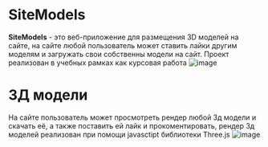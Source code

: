 # SiteModels

**SiteModels** - это веб-приложение для размещения 3D моделей на сайте, на сайте любой пользователь может ставить лайки другим моделям и загружать свои собственны модели на сайт. Проект реализован в учебных рамках как курсовая работа
![image](https://github.com/user-attachments/assets/50ede213-328f-4429-8c80-8e5241bed421)

# 3Д модели
На сайте пользователь может просмотреть рендер любой 3д модели и скачать её, а также поставить ей лайк и прокоментировать, рендер 3д моделей реализован при помощи javasctipt библиотеки Three.js
![image](https://github.com/user-attachments/assets/317e3ce8-594a-4458-a8e3-183f5cbe93f1)

